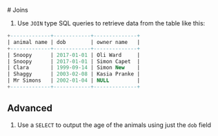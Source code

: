 # Joins

1. Use `JOIN` type SQL queries to retrieve data from the table like this:

```sql
+-------------+------------+--------------+
| animal name | dob        | owner name   |
+-------------+------------+--------------+
| Snoopy      | 2017-01-01 | Oli Ward     |
| Snoopy      | 2017-01-01 | Simon Capet  |
| Clara       | 1999-09-14 | Simon New    |
| Shaggy      | 2003-02-08 | Kasia Pranke |
| Mr Simons   | 2002-01-04 | NULL         |
+-------------+------------+--------------+
```

## Advanced

1. Use a `SELECT` to output the age of the animals using just the `dob` field